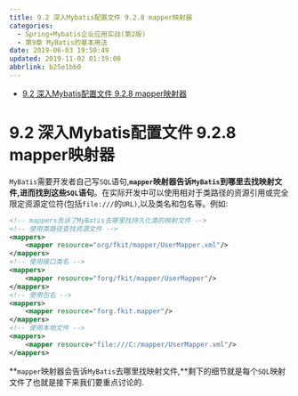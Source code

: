 ```yaml
---
title: 9.2 深入Mybatis配置文件 9.2.8 mapper映射器
categories: 
  - Spring+Mybatis企业应用实战(第2版)
  - 第9章 MyBatis的基本用法
date: 2019-06-03 19:50:49
updated: 2019-11-02 01:39:00
abbrlink: b25e1bb0
---
```

- [9.2 深入Mybatis配置文件  9.2.8 mapper映射器](/ReadingNotes/b25e1bb0/#9-2-深入Mybatis配置文件-9-2-8-mapper映射器)

<!--more-->
<script src="https://cdn.bootcss.com/jquery/3.4.0/jquery.slim.min.js"></script>
<script>$(document).ready(function () {$(".post-body > ul:nth-child(1)").hide();});</script>

<!--end-->
# 9.2 深入Mybatis配置文件  9.2.8 mapper映射器 #
`MyBatis`需要开发者自己写`SQL`语句,**`mapper`映射器告诉`MyBatis`到哪里去找映射文件,进而找到这些`SQL`语句**。在实际开发中可以使用相对于类路径的资源引用或完全限定资源定位符(包括`file:///`的`URL)`,以及类名和包名等。例如:
```xml
<!-- mappers告诉了MyBatis去哪里找持久化类的映射文件 -->
<!-- 使用类路径查找资源文件 -->
<mappers>
    <mapper resource="org/fkit/mapper/UserMapper.xml"/>
</mappers>
<!-- 使用接口类名 -->
<mappers>
    <mapper resource="forg/fkit/mapper/UserMapper"/>
</mappers>
<!-- 使用包名 -->
<mappers>
    <mapper resource="forg.fkit.mapper"/>
</mappers>
<!-- 使用本地文件 -->
<mappers>
    <mapper resource="file:///C:/mapper/UserMapper.xml"/>
</mappers>
```
**`mapper`映射器会告诉`MyBatis`去哪里找映射文件,**剩下的细节就是每个`SQL`映射文件了也就是接下来我们要重点讨论的.

